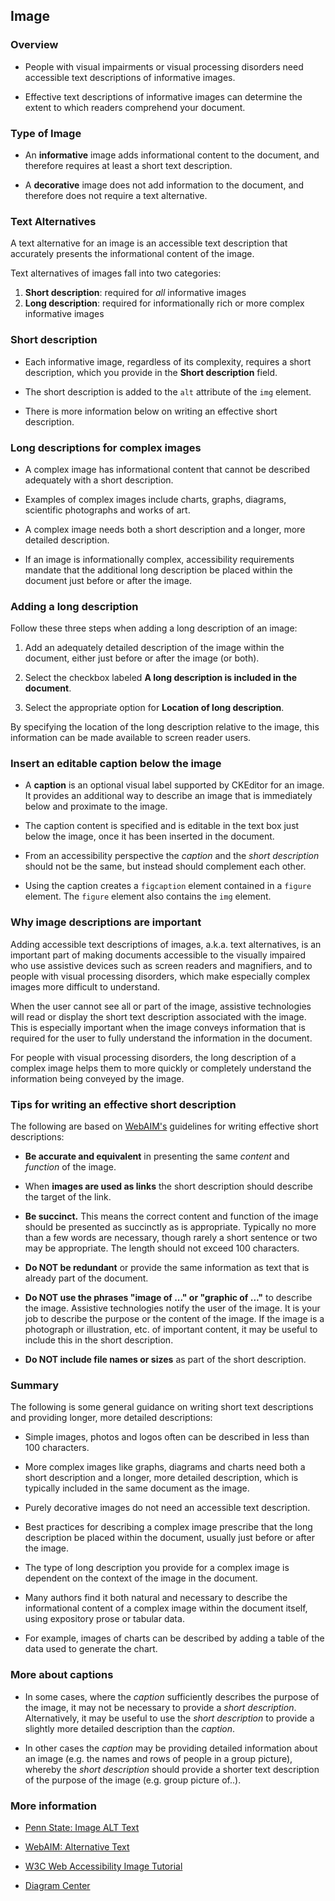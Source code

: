 ## Image

### Overview

* People with visual impairments or visual processing disorders need accessible text descriptions of informative images.

* Effective text descriptions of informative images can determine the extent to which readers comprehend your document.

### Type of Image

* An **informative** image adds informational content to the document, and therefore requires at least a short text description.

* A **decorative** image does not add information to the document, and therefore does not require a text alternative.

### Text Alternatives

A text alternative for an image is an accessible text description that accurately presents the informational content of the image.

Text alternatives of images fall into two categories:

1. **Short description**: required for *all* informative images
1. **Long description**: required for informationally rich or more complex informative images

### Short description

* Each informative image, regardless of its complexity, requires a short description, which you provide in the **Short description** field.

* The short description is added to the `alt` attribute of the `img` element.

* There is more information below on writing an effective short description.

### Long descriptions for complex images

* A complex image has informational content that cannot be described adequately with a short description.

* Examples of complex images include charts, graphs, diagrams, scientific photographs and works of art.

* A complex image needs both a short description and a longer, more detailed description.

* If an image is informationally complex, accessibility requirements mandate that the additional long description be placed within the document just before or after the image.

### Adding a long description

Follow these three steps when adding a long description of an image:

1. Add an adequately detailed description of the image within the document, either just before or after the image (or both).

1. Select the checkbox labeled **A long description is included in the document**.

1. Select the appropriate option for **Location of long description**.

By specifying the location of the long description relative to the image, this information can be made available to screen reader users.

### Insert an editable caption below the image

* A **caption** is an optional visual label supported by CKEditor for an image. It provides an additional way to describe an image that is immediately below and proximate to the image.

* The caption content is specified and is editable in the text box just below the image, once it has been inserted in the document.

* From an accessibility perspective the *caption* and the *short description* should not be the same, but instead should complement each other.

* Using the caption creates a `figcaption` element contained in a `figure` element.  The `figure` element also contains the `img` element.

### Why image descriptions are important

Adding accessible text descriptions of images, a.k.a. text alternatives, is an important part of making documents accessible to the visually impaired who use assistive devices such as screen readers and magnifiers, and to people with visual processing disorders, which make especially complex images more difficult to understand.

When the user cannot see all or part of the image, assistive technologies will read or display the short text description associated with the image. This is especially important when the image conveys information that is required for the user to fully understand the information in the document.

For people with visual processing disorders, the long description of a complex image helps them to more quickly or completely understand the information being conveyed by the image.

### Tips for writing an effective short description

The following are based on <a href="https://webaim.org/">WebAIM's</a> guidelines for writing effective short descriptions:

* **Be accurate and equivalent** in presenting the same *content* and *function* of the image.

* When **images are used as links** the short description should describe the target of the link.

* **Be succinct.** This means the correct content and function of the image should be presented as succinctly as is appropriate. Typically no more than a few words are necessary, though rarely a short sentence or two may be appropriate. The length should not exceed 100 characters.

* **Do NOT be redundant** or provide the same information as text that is already part of the document.

* **Do NOT use the phrases "image of ..." or "graphic of ..."** to describe the image. Assistive technologies notify the user of the image.  It is your job to describe the purpose or the content of the image.  If the image is a photograph or illustration, etc. of important content, it may be useful to include this in the short description.

* **Do NOT include file names or sizes** as part of the short description.

### Summary

The following is some general guidance on writing short text descriptions and providing longer, more detailed descriptions:

* Simple images, photos and logos often can be described in less than 100 characters.

* More complex images like graphs, diagrams and charts need both a short description and a longer, more detailed description, which is typically included in the same document as the image.

* Purely decorative images do not need an accessible text description.

* Best practices for describing a complex image prescribe that the long description be placed within the document, usually just before or after the image.

* The type of long description you provide for a complex image is dependent on the context of the image in the document.

* Many authors find it both natural and necessary to describe the informational content of a complex image within the document itself, using expository prose or tabular data.

* For example, images of charts can be described by adding a table of the data used to generate the chart.

### More about captions

* In some cases, where the *caption* sufficiently describes the purpose of the image, it may not be necessary to provide a *short description*. Alternatively, it may be useful to use the *short description* to provide a slightly more detailed description than the *caption*.

* In other cases the *caption* may be providing detailed information about an image (e.g. the names and rows of people in a group picture), whereby the *short description* should provide a shorter text description of the purpose of the image (e.g. group picture of..).

### More information

* <a href="http://accessibility.psu.edu/images/alttext/" target="_resource">Penn State: Image ALT Text</a>

* <a href="https://webaim.org/techniques/alttext/" target="_resource">WebAIM: Alternative Text</a>

* <a href="https://www.w3.org/WAI/tutorials/images/">W3C Web Accessibility Image Tutorial</a>

* <a href="http://diagramcenter.org/" target="_resource">Diagram Center</a>
